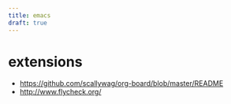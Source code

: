 ```yaml
---
title: emacs
draft: true
---
```


# extensions
* https://github.com/scallywag/org-board/blob/master/README
* http://www.flycheck.org/
